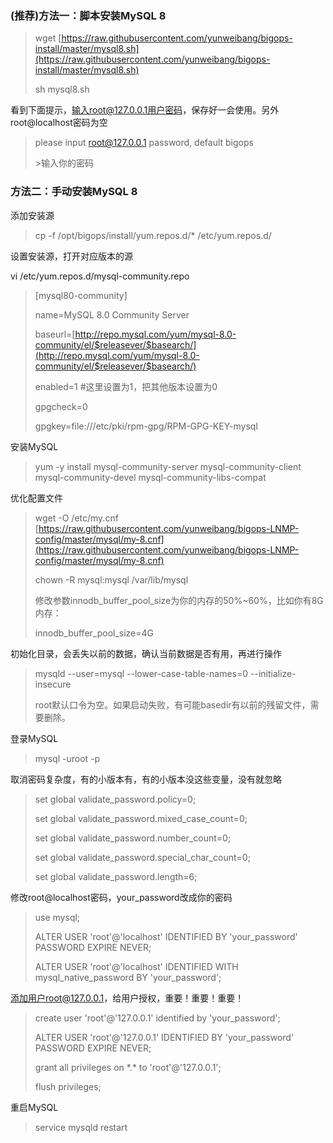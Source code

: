 ### \(推荐\)方法一：脚本安装MySQL 8

> wget [https://raw.githubusercontent.com/yunweibang/bigops-install/master/mysql8.sh](https://raw.githubusercontent.com/yunweibang/bigops-install/master/mysql8.sh)
>
> sh mysql8.sh

看到下面提示，输入root@127.0.0.1用户密码，保存好一会使用。另外root@localhost密码为空

> please input root@127.0.0.1 password, default bigops
>
> &gt;输入你的密码

### 方法二：手动安装MySQL 8

添加安装源

> cp -f /opt/bigops/install/yum.repos.d/\* /etc/yum.repos.d/

设置安装源，打开对应版本的源

vi /etc/yum.repos.d/mysql-community.repo

> \[mysql80-community\]
>
> name=MySQL 8.0 Community Server
>
> baseurl=[http://repo.mysql.com/yum/mysql-8.0-community/el/$releasever/$basearch/](http://repo.mysql.com/yum/mysql-8.0-community/el/$releasever/$basearch/)
>
> enabled=1  \#这里设置为1，把其他版本设置为0
>
> gpgcheck=0
>
> gpgkey=file:///etc/pki/rpm-gpg/RPM-GPG-KEY-mysql

安装MySQL

> yum -y install mysql-community-server mysql-community-client mysql-community-devel mysql-community-libs-compat

优化配置文件

> wget -O /etc/my.cnf [https://raw.githubusercontent.com/yunweibang/bigops-LNMP-config/master/mysql/my-8.cnf](https://raw.githubusercontent.com/yunweibang/bigops-LNMP-config/master/mysql/my-8.cnf)
>
> chown -R mysql:mysql /var/lib/mysql
>
> 修改参数innodb\_buffer\_pool\_size为你的内存的50%~60%，比如你有8G内存：
>
> innodb\_buffer\_pool\_size=4G

初始化目录，会丢失以前的数据，确认当前数据是否有用，再进行操作

> mysqld --user=mysql --lower-case-table-names=0 --initialize-insecure
>
> root默认口令为空。如果启动失败，有可能basedir有以前的残留文件，需要删除。

登录MySQL

> mysql -uroot -p

取消密码复杂度，有的小版本有，有的小版本没这些变量，没有就忽略

> set global validate\_password.policy=0;
>
> set global validate\_password.mixed\_case\_count=0;
>
> set global validate\_password.number\_count=0;
>
> set global validate\_password.special\_char\_count=0;
>
> set global validate\_password.length=6;

修改root@localhost密码，your\_password改成你的密码

> use mysql;
>
> ALTER USER 'root'@'localhost' IDENTIFIED BY 'your\_password' PASSWORD EXPIRE NEVER;
>
> ALTER USER 'root'@'localhost' IDENTIFIED WITH mysql\_native\_password BY 'your\_password';

添加用户root@127.0.0.1，给用户授权，重要！重要！重要！

> create user 'root'@'127.0.0.1' identified by 'your\_password';
>
> ALTER USER 'root'@'127.0.0.1' IDENTIFIED BY 'your\_password' PASSWORD EXPIRE NEVER;
>
> grant all privileges on \*.\* to 'root'@'127.0.0.1';
>
> flush privileges;

重启MySQL

> service mysqld restart



